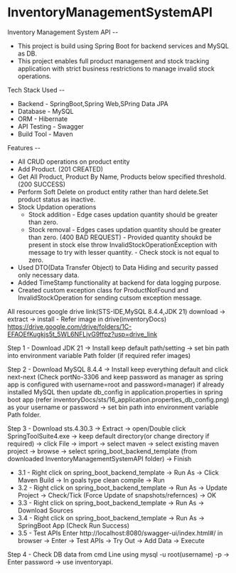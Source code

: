 # InventoryManagementSystemAPI

Inventory Management System API --

- This project is build using Spring Boot for backend services and MySQL as DB.
- This project enables full product management and stock tracking application with strict business restrictions to manage invalid stock operations.

Tech Stack Used --
- Backend - SpringBoot,Spring Web,SPring Data JPA
- Database - MySQL
- ORM - Hibernate
- API Testing - Swagger
- Build Tool - Maven

Features --
- All CRUD operations on product entity
- Add Product. (201 CREATED)
- Get All Product, Product By Name, Products below specified threshold. (200 SUCCESS)
- Perform Soft Delete on product entity rather than hard delete.Set product status as inactive.
- Stock Updation operations 
    - Stock addition - Edge cases updation quantity should be greater than zero.
    - Stock removal - Edges cases updation quantity should be greater than zero. (400 BAD REQUEST)
                    - Provided quantity shoukd be present in stock else throw InvalidStockOperationException with message to try with lesser quantity.
                    - Check stock is not equal to zero.
- Used DTO(Data Transfer Object) to Data Hiding and security passed only necessary data.
- Added TimeStamp functionality at backend for data logging purpose.
- Created custom exception class for ProductNotFound and InvalidStockOperation for sending cutsom exception message.

All resources google drive link(STS-IDE,MySQL 8.4.4,JDK 21) download -> extract -> install - Refer image in drive(inventoryDocs)
https://drive.google.com/drive/folders/1C-EFAOEfKugkjs5t_5WL6NFLjvG9ffpz?usp=drive_link


Step 1 - Download JDK 21 -> Install keep default path/setting -> set bin path into environment variable Path folder (if required refer images) 

Step 2 - Download MySQL 8.4.4 -> Install keep everything default and click next-next (Check portNo-3306 and keep password as manager as spring app is configured with username=root and password=manager) if already installed MySQL then update db_config in application.properties in spring boot app (refer inventoryDocs/sts/16_application.properties_db_config.png) as your username or password -> set bin path into environment variable Path folder.

Step 3 - Download sts.4.30.3 -> Extract -> open/Double click SpringToolSuite4.exe -> keep default directory(or change directory if required) -> click File -> import -> select maven -> select existing maven project -> browse -> select spring_boot_backend_template (from downloaded InventoryManagementSystemAPI folder) -> Finish
- 3.1 - Right click on spring_boot_backend_template -> Run As -> Click Maven Build -> In goals type clean compile -> Run
- 3.2 - Right click on spring_boot_backend_template -> Run As -> Update Project -> Check/Tick (Force Update of snapshots/refernces) -> OK
- 3.3 - Right click on spring_boot_backend_template -> Run As -> Download Sources
- 3.4 - Right click on spring_boot_backend_template -> Run As -> SpringBoot App (Check Run Success)
- 3.5 - Test APIs Enter http://localhost:8080/swagger-ui/index.html#/ in browser -> Enter -> Test APIs -> Try Out -> Add Data -> Execute

Step 4 - Check DB data from cmd Line using mysql -u root(username) -p -> Enter password -> use inventoryapi.
